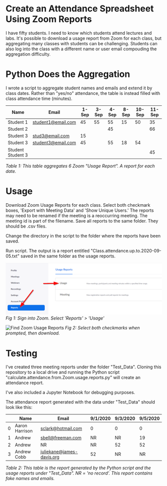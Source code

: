 # Create an Attendance Spreadsheet Using Zoom Reports
I have fifty students. I need to know which students attend lectures and labs. It's possible to download a usage report from Zoom for each class, but aggregating many classes with students can be challenging. Students can also log into the class with a different name or user email compouding the aggregation difficulty.

# Python Does the Aggregation
I wrote a script to aggregate student names and emails and extend it by class dates. Rather than "yes/no" attendance, the table is instead filled with class attendance time (minutes). 

|       Name        |       Email        | 1-Sep | 3-Sep | 4-Sep | 8-Sep | 10-Sep | 11-Sep |
|-------------------|--------------------|-------|-------|-------|-------|--------|--------|
| Student 1         | student1@email.com |    45 |    55 |    55 |    15 |     50 |     35 |
| Student 2         |                    |       |       |    45 |       |        |     66 |
| Student 3         | stud3@email.com    |    15 |       |       |       |        |        |
| Student 3         | student3@email.com |    45 |       |    55 |    18 |     54 |        |
| Student Student 3 |                    |       |       |       |       |        |     45 |

*Table 1: This table aggregates 6 Zoom "Usage Report". A report for each date.*

# Usage
Download Zoom Usage Reports for each class. Select both checkmark boxes, 'Export with Meeting Data' and 'Show Unique Users.' The reports may need to be renamed if the meeting is a reoccurring meeting. The meeting id is part of the filename. Save all reports to the same folder. They should be .csv files.

Change the directory in the script to the folder where the reports have been saved. 

Run script. The output is a report entitled "Class.attendance.up.to.2020-09-05.txt" saved in the same folder as the usage reports.

![Find Zoom Usage Reports](https://github.com/har1eyk/Create-Attenance-List-Using-Zoom/blob/master/Find.Zoom.usage.reports.png)
*Fig 1: Sign into Zoom. Select 'Reports' > 'Usage'*

![Find Zoom Usage Reports](https://github.com/har1eyk/Create-Attendance-List-Using-Zoom/blob/master/Export.mtg.data.and.show.unique.users.png)
*Fig 2: Select both checkmarks when prompted, then download.*

# Testing
I've created three meeting reports under the folder "Test_Data". Cloning this repository to a local drive and running the Python script "calculate.attendance.from.Zoom.usage.reports.py" will create an attendance report.

I've also included a Jupyter Notebook for debugging purposes. 

The attendance report generated with the data under "Test_Data" should look like this:


|   |      Name      |           Email           | 9/1/2020 | 9/3/2020 | 9/5/2020 |
|---|----------------|---------------------------|----------|----------|----------|
| 0 | Aaron Harrison | sclark@hotmail.com        | 0        | 0        | 0        |
| 1 | Andrew         | sbell@freeman.com         | NR       | NR       | 19       |
| 2 | Andrew         | NR                        | NR       | 52       | 52       |
| 3 | Andrew Cobb    | juliekane@james-davis.org | 52       | NR       | NR       |

*Table 2: This table is the report generated by the Python script and the usage reports under "Test_Data". NR = 'no record'. This report contains fake names and emails.*